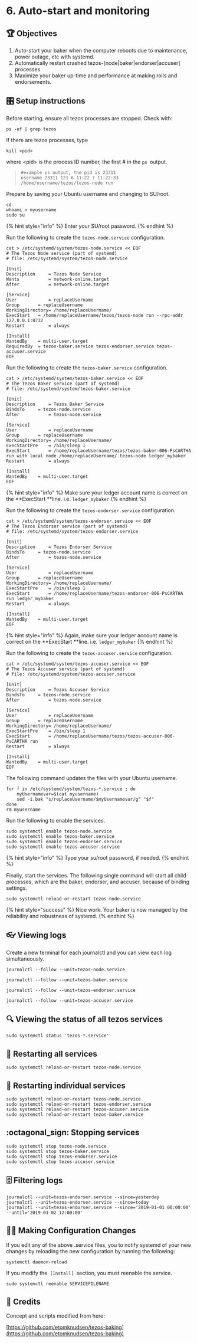 # 6. Auto-start and monitoring

## :trophy: Objectives

1. Auto-start your baker when the computer reboots due to maintenance, power outage, etc with systemd.
2. Automatically restart crashed tezos-\[node|baker|endorser|accuser] processes
3. Maximize your baker up-time and performance at making rolls and endorsements.

## :control_knobs: Setup instructions

Before starting, ensure all tezos processes are stopped. Check with:

```
ps -ef | grep tezos
```

If there are tezos processes, type 

```
kill <pid>
```

where \<pid> is the process ID number, the first # in the `ps `output.

> `#example ps output, the pid is 23311`\
> `username 23311 121 6 11:22 ? 11:22:33 /home/username/tezos/tezos-node run`

Prepare by saving your Ubuntu username and changing to SU/root.

```
cd
whoami > myusername
sudo su
```

{% hint style="info" %}
Enter your SU/root password.
{% endhint %}

Run the following to create the `tezos-node.service` configuration.

```
cat > /etc/systemd/system/tezos-node.service << EOF 
# The Tezos Node service (part of systemd)
# file: /etc/systemd/system/tezos-node.service 

[Unit]
Description     = Tezos Node Service
Wants           = network-online.target
After           = network-online.target 

[Service]
User            = replaceUsername
Group		= replaceUsername
WorkingDirectory= /home/replaceUsername/
ExecStart	= /home/replaceUsername/tezos/tezos-node run --rpc-addr 127.0.0.1:8732
Restart         = always

[Install]
WantedBy	= multi-user.target
RequiredBy	= tezos-baker.service tezos-endorser.service tezos-accuser.service
EOF
```

Run the following to create the `tezos-baker.service` configuration.

```
cat > /etc/systemd/system/tezos-baker.service << EOF 
# The Tezos Baker service (part of systemd)
# file: /etc/systemd/system/tezos-baker.service 

[Unit]
Description     = Tezos Baker Service
BindsTo		= tezos-node.service
After           = tezos-node.service

[Service]
User            = replaceUsername
Group		= replaceUsername
WorkingDirectory= /home/replaceUsername/
ExecStartPre	= /bin/sleep 1
ExecStart       = /home/replaceUsername/tezos/tezos-baker-006-PsCARTHA run with local node /home/replaceUsername/.tezos-node ledger_mybaker
Restart         = always

[Install]
WantedBy	= multi-user.target
EOF
```

{% hint style="info" %}
Make sure your ledger account name is correct on the **ExecStart **line. i.e. `ledger_mybaker`
{% endhint %}

Run the following to create the `tezos-endorser.service` configuration.

```
cat > /etc/systemd/system/tezos-endorser.service << EOF 
# The Tezos Endorser service (part of systemd)
# file: /etc/systemd/system/tezos-endorser.service 

[Unit]
Description     = Tezos Endorser Service
BindsTo		= tezos-node.service
After           = tezos-node.service

[Service]
User            = replaceUsername
Group		= replaceUsername
WorkingDirectory= /home/replaceUsername/
ExecStartPre	= /bin/sleep 1
ExecStart       = /home/replaceUsername/tezos-endorser-006-PsCARTHA run ledger_mybaker
Restart         = always

[Install]
WantedBy	= multi-user.target
EOF
```

{% hint style="info" %}
Again, make sure your ledger account name is correct on the **ExecStart **line. i.e. `ledger_mybaker`
{% endhint %}

Run the following to create the `tezos-accuser.service` configuration.

```
cat > /etc/systemd/system/tezos-accuser.service << EOF 
# The Tezos Accuser service (part of systemd)
# file: /etc/systemd/system/tezos-accuser.service 

[Unit]
Description     = Tezos Accuser Service
BindsTo		= tezos-node.service
After           = tezos-node.service

[Service]
User            = replaceUsername
Group		= replaceUsername
WorkingDirectory= /home/replaceUsername/
ExecStartPre	= /bin/sleep 1
ExecStart       = /home/replaceUsername/tezos/tezos-accuser-006-PsCARTHA run
Restart         = always

[Install]
WantedBy	= multi-user.target
EOF 
```

The following command updates the files with your Ubuntu username.

```
for f in /etc/systemd/system/tezos-*.service ; do
    myUsernamevar=$(cat myusername)
    sed -i.bak "s/replaceUsername/$myUsernamevar/g" "$f"
done
rm myusername
```

Run the following to enable the services.

```
sudo systemctl enable tezos-node.service
sudo systemctl enable tezos-baker.service
sudo systemctl enable tezos-endorser.service
sudo systemctl enable tezos-accuser.service
```

{% hint style="info" %}
Type your su/root password, if needed.
{% endhint %}

Finally, start the services. The following single command will start all child processes, which are the baker, endorser, and accuser, because of binding settings.

```
sudo systemctl reload-or-restart tezos-node.service
```

{% hint style="success" %}
Nice work. Your baker is now managed by the reliability and robustness of systemd.
{% endhint %}

## :eyeglasses: Viewing logs

Create a new terminal for each journalctl and you can view each log simultaneously.

```
journalctl --follow --unit=tezos-node.service
```

```
journalctl --follow --unit=tezos-baker.service
```

```
journalctl --follow --unit=tezos-endorser.service
```

```
journalctl --follow --unit=tezos-accuser.service
```

## :mag: Viewing the status of all tezos services

```
sudo systemctl status 'tezos-*.service'
```

## :arrows_counterclockwise: Restarting all services

```
sudo systemctl reload-or-restart tezos-node.service
```

## :twisted_rightwards_arrows: Restarting individual services

```
sudo systemctl reload-or-restart tezos-node.service
sudo systemctl reload-or-restart tezos-endorser.service
sudo systemctl reload-or-restart tezos-accuser.service
sudo systemctl reload-or-restart tezos-baker.service
```

## :octagonal_sign: Stopping services

```
sudo systemctl stop tezos-node.service
sudo systemctl stop tezos-baker.service
sudo systemctl stop tezos-endorser.service
sudo systemctl stop tezos-accuser.service
```

## :file_cabinet: Filtering logs

```
journalctl --unit=tezos-endorser.service --since=yesterday
journalctl --unit=tezos-endorser.service --since=today
journalctl --unit=tezos-endorser.service --since='2019-01-01 00:00:00' --until='2019-01-02 12:00:00'
```

## :man_mechanic: Making Configuration Changes

If you edit any of the above .service files, you to notify systemd of your new changes by reloading the new configuration by running the following:

```
systemctl daemon-reload
```

If you modify the`  [Install]  `section, you must reenable the service.

```
sudo systemctl reenable SERVICEFILENAME
```

## :pray: Credits

Concept and scripts modified from here:

[https://github.com/etomknudsen/tezos-baking](https://github.com/etomknudsen/tezos-baking)
